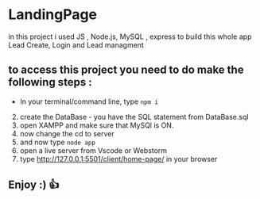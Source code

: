 # LandingPage
 in this project i used JS , Node.js, MySQL , express to build this whole app
 Lead Create, Login and Lead managment

## to access this project you need to do make the following steps :
- In your terminal/command line, type ```npm i```
2. create the DataBase - you have the SQL statement from DataBase.sql
3. open XAMPP and make sure that MySQl is ON.
4. now change the cd to server
5. and now type ```node app```
6. open a live server from Vscode or Webstorm
7. type http://127.0.0.1:5501/client/home-page/ in your browser

## Enjoy :) :+1:
